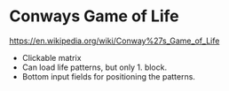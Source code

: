 # Conways Game of Life
https://en.wikipedia.org/wiki/Conway%27s_Game_of_Life
- Clickable matrix
- Can load life patterns, but only 1. block.
- Bottom input fields for positioning the patterns.


